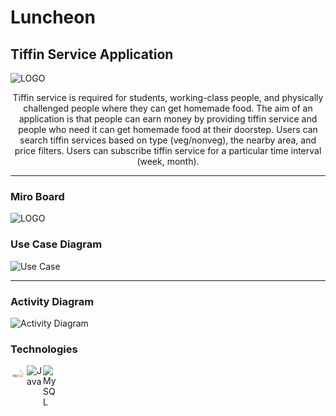 # Luncheon

<p>
</p>

## Tiffin Service Application
<img height="150px" width="150px" alt="LOGO" src="https://github.com/Brij15/Luncheon/blob/main/images/Luncheon.png" />
<p style="text-align:center;">
  Tiffin service is required for students, working-class people, and physically challenged people where they can get homemade food. The aim of an application is that people can earn money by providing tiffin service and people who need it can get homemade food at their doorstep. Users can search tiffin services based on type (veg/nonveg), the nearby area, and price filters. Users can subscribe tiffin service for a particular time interval (week, month). 
</p>

<hr>

### Miro Board
<p>
  <img height="500px" width="800px" alt="LOGO" src="https://github.com/Brij15/Luncheon/blob/main/images/Miro.png" />
  </p>

### Use Case Diagram

<p>
<img height="600px" width="800px" alt="Use Case" src="https://github.com/Brij15/Luncheon/blob/main/images/class-diagram.jpeg" />
</p>
<hr>

### Activity Diagram
<img height="600px" width="800px" alt="Activity Diagram" src="https://github.com/Brij15/Luncheon/blob/main/images/activity-diagram.jpeg" />

### Technologies
<img align="left" alt="MySQL" width="26px" src="https://raw.githubusercontent.com/github/explore/80688e429a7d4ef2fca1e82350fe8e3517d3494d/topics/mysql/mysql.png" />
<img align="left" alt="Java" width="26px" src="https://cdn.iconscout.com/icon/free/png-512/java-23-225999.png" />
<img align="left" alt="MySQL" width="26px" src="https://upload.wikimedia.org/wikipedia/commons/3/3e/Android_logo_2019.png" />
